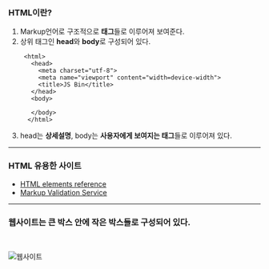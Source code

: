 ### HTML이란?
  1. Markup언어로 구조적으로 **태그**들로 이루어져 보여준다.
  2. 상위 태그인 **head**와 **body**로 구성되어 있다.
     ```
      <html>
        <head>
          <meta charset="utf-8">
          <meta name="viewport" content="width=device-width">
          <title>JS Bin</title>
        </head>
        <body>

        </body>
       </html>
     ```
  3. head는 **상세설명**, body는 **사용자에게 보여지는 태그**들로 이루어져 있다.
* * *
### HTML 유용한 사이트
   * [HTML elements reference](https://developer.mozilla.org/en-US/docs/Web/HTML/Element)
   * [Markup Validation Service](https://validator.w3.org/)
* * *
### 웹사이트는 큰 박스 안에 작은 박스들로 구성되어 있다.    
<br/>

![웹사이트](https://user-images.githubusercontent.com/73509513/153819230-8767b5e4-8395-40ae-8553-225ba0ec3fca.png)
